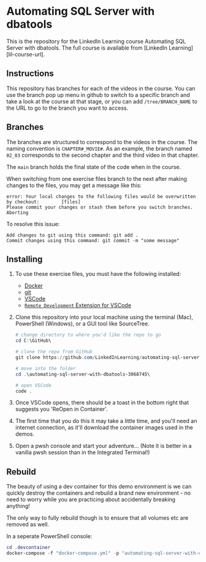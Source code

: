 # Automating SQL Server with dbatools

This is the repository for the LinkedIn Learning course Automating SQL Server with dbatools. The full course is available from [LinkedIn Learning][lil-course-url].

## Instructions

This repository has branches for each of the videos in the course. You can use the branch pop up menu in github to switch to a specific branch and take a look at the course at that stage, or you can add `/tree/BRANCH_NAME` to the URL to go to the branch you want to access.

## Branches

The branches are structured to correspond to the videos in the course. The naming convention is `CHAPTER#_MOVIE#`. As an example, the branch named `02_03` corresponds to the second chapter and the third video in that chapter.

The `main` branch holds the final state of the code when in the course.

When switching from one exercise files branch to the next after making changes to the files, you may get a message like this:

    error: Your local changes to the following files would be overwritten by checkout:        [files]
    Please commit your changes or stash them before you switch branches.
    Aborting

To resolve this issue:

    Add changes to git using this command: git add .
	Commit changes using this command: git commit -m "some message"

## Installing

1. To use these exercise files, you must have the following installed:
   - [Docker](https://www.docker.com/get-started)
   - [git](https://git-scm.com/downloads)
   - [VSCode](https://code.visualstudio.com/download)
   - [`Remote Development` Extension for VSCode](https://marketplace.visualstudio.com/items?itemName=ms-vscode-remote.vscode-remote-extensionpack)

1. Clone this repository into your local machine using the terminal (Mac), PowerShell (Windows), or a GUI tool like SourceTree.

    ```PowerShell
    # change directory to where you'd like the repo to go
    cd C:\GitHub\

    # clone the repo from GitHub
    git clone https://github.com/LinkedInLearning/automating-sql-server-with-dbatools-3068745.git

    # move into the folder
    cd .\automating-sql-server-with-dbatools-3068745\

    # open VSCode
    code .
    ```

1. Once VSCode opens, there should be a toast in the bottom right that suggests you 'ReOpen in Container'.
1. The first time that you do this it may take a little time, and you'll need an internet connection, as it'll download the container images used in the demos.
1. Open a pwsh console and start your adventure... (Note it is better in a vanilla pwsh session than in the Integrated Terminal!)

## Rebuild

The beauty of using a dev container for this demo environment is we can quickly destroy the containers and rebuild a brand new environment - no need to worry while you are practicing about accidentally breaking anything!

The only way to fully rebuild though is to ensure that all volumes etc are removed as well.

In a seperate PowerShell console:

```PowerShell
cd .devcontainer
docker-compose -f "docker-compose.yml" -p "automating-sql-server-with-dbatools-3068745_devcontainer" down
```
